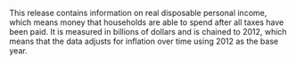 This release contains information on real disposable personal income, which means money that households are able to spend after all taxes have been paid. It is measured in billions of dollars and is chained to 2012, which means that the data adjusts for inflation over time using 2012 as the base year.
